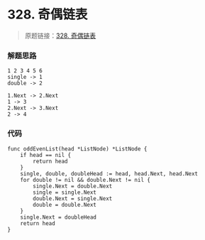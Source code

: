 # 328. 奇偶链表
> 原题链接：[328. 奇偶链表](https://leetcode-cn.com/problems/odd-even-linked-list/)

### 解题思路
```
1 2 3 4 5 6 
single -> 1
double -> 2

1.Next -> 2.Next
1 -> 3
2.Next -> 3.Next
2 -> 4
```
### 代码

```golang
func oddEvenList(head *ListNode) *ListNode {
	if head == nil {
		return head
	}
	single, double, doubleHead := head, head.Next, head.Next
	for double != nil && double.Next != nil {
		single.Next = double.Next
		single = single.Next
		double.Next = single.Next
		double = double.Next
	}
	single.Next = doubleHead
	return head
}
```
